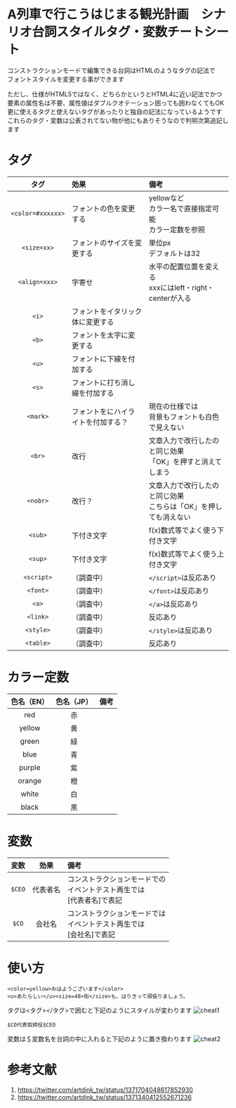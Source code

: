 # A列車で行こうはじまる観光計画　シナリオ台詞スタイルタグ・変数チートシート

コンストラクションモードで編集できる台詞はHTMLのようなタグの記法で<br>
フォントスタイルを変更する事ができます

ただし、仕様がHTML5ではなく、どちらかというとHTML4に近い記法でかつ<br>
要素の属性名は不要、属性値はダブルクオテーション囲っても囲わなくてもOK<br>
更に使えるタグと使えないタグがあったりと独自の記法になっているようです<br>
これらのタグ・変数は公表されてない物が他にもありそうなので判明次第追記します
# タグ
| タグ | 効果 | 備考 |
|:-:|:-|:-|
|```<color=#xxxxxx>```  | フォントの色を変更する  | yellowなど<br>カラー名で直接指定可能<br>カラー定数を参照  |
| ```<size=xx>```   | フォントのサイズを変更する  | 単位px<br>デフォルトは32  |
|```<align=xxx>```| 字寄せ | 水平の配置位置を変える<br>xxxにはleft・right・centerが入る |
|```<i>```   |  フォントをイタリック体に変更する |   |
|```<b>```   |  フォントを太字に変更する |   |
|```<u>```   |  フォントに下線を付加する |   |
|```<s>```   |  フォントに打ち消し線を付加する |   |
|```<mark>```   |  フォントをにハイライトを付加する？ | 現在の仕様では<br>背景もフォントも白色で見えない  |
|```<br>```   |  改行 | 文章入力で改行したのと同じ効果<br>「OK」を押すと消えてしまう  |
|```<nobr>```   |  改行？ | 文章入力で改行したのと同じ効果<br>こちらは「OK」を押しても消えない  |
|```<sub>```|下付き文字|f(x)数式等でよく使う下付き文字|
|```<sup>```|下付き文字|f(x)数式等でよく使う上付き文字|
|```<script>```|（調査中）|```</script>```は反応あり|
|```<font>```|（調査中）|```</font>```は反応あり|
|```<a>```|（調査中）|```</a>```は反応あり|
|```<link>```|（調査中）|反応あり|
|```<style>```|（調査中）|```</style>```は反応あり|
|```<table>```|（調査中）|反応あり|



# カラー定数
| 色名（EN） | 色名（JP） | 備考 |
|:-:|:-:|:-|
| red  | 赤  |   |
| yellow  | 黄  |   |
| green  | 緑  |   |
| blue  | 青  |   |
| purple  | 紫  |   |
| orange  | 橙  |   |
| white  | 白  |   |
| black| 黒  |   |


# 変数
| 変数 | 効果 | 備考 |
|:-:|:-:|:-|
| ```$CEO```  | 代表者名  | コンストラクションモードでの<br>イベントテスト再生では<br>[代表者名]で表記  |
|  ```$CO``` | 会社名 | コンストラクションモードでは<br>イベントテスト再生では<br>[会社名]で表記  |

# 使い方
```
<color=yellow>おはようございます</color>
<u>あたらしい</u><size=48>街</size>も、はりきって頑張りましょう。
```
タグは<タグ></タグ>で囲むと下記のようにスタイルが変わります
![cheat1](https://user-images.githubusercontent.com/31530633/117321496-23aa7d00-aec8-11eb-807e-7ce5f39c6b0a.png)

```
$CO代表取締役$CEO
```
変数は＄変数名を台詞の中に入れると下記のように置き換わります
![cheat2](https://user-images.githubusercontent.com/31530633/117321525-29a05e00-aec8-11eb-8623-27dd6dde39bf.png)

# 参考文献
1. https://twitter.com/artdink_tw/status/1371704048617852930
2. https://twitter.com/artdink_tw/status/1371340412552671236


